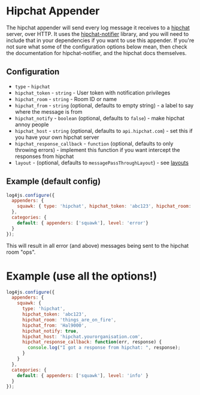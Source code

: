 # Hipchat Appender

The hipchat appender will send every log message it receives to a [hipchat](http://www.hipchat.com) server, over HTTP. It uses the [hipchat-notifier](https://www.npmjs.com/package/hipchat-notifier) library, and you will need to include that in your dependencies if you want to use this appender. If you're not sure what some of the configuration options below mean, then check the documentation for hipchat-notifier, and the hipchat docs themselves.

## Configuration

* `type` - `hipchat`
* `hipchat_token` - `string` - User token with notification privileges
* `hipchat_room` - `string` - Room ID or name
* `hipchat_from` - `string` (optional, defaults to empty string) - a label to say where the message is from
* `hipchat_notify` - `boolean` (optional, defaults to `false`) - make hipchat annoy people
* `hipchat_host` - `string` (optional, defaults to `api.hipchat.com`) - set this if you have your own hipchat server
* `hipchat_response_callback` - `function` (optional, defaults to only throwing errors) - implement this function if you want intercept the responses from hipchat
* `layout` - (optional, defaults to `messagePassThroughLayout`)  - see [layouts](layouts.md)

## Example (default config)

```javascript
log4js.configure({
  appenders: {
    squawk: { type: 'hipchat', hipchat_token: 'abc123', hipchat_room: 'ops' }
  },
  categories: {
    default: { appenders: ['squawk'], level: 'error'}
  }
});
```
This will result in all error (and above) messages being sent to the hipchat room "ops".

# Example (use all the options!)

```javascript
log4js.configure({
  appenders: {
    squawk: {
      type: 'hipchat',
      hipchat_token: 'abc123',
      hipchat_room: 'things_are_on_fire',
      hipchat_from: 'Hal9000',
      hipchat_notify: true,
      hipchat_host: 'hipchat.yourorganisation.com',
      hipchat_response_callback: function(err, response) {
        console.log("I got a response from hipchat: ", response);
      }
    }
  },
  categories: {
    default: { appenders: ['squawk'], level: 'info' }
  }
});
```
